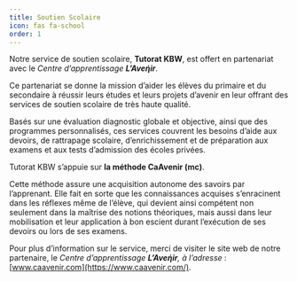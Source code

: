 ```yaml
---
title: Soutien Scolaire
icon: fas fa-school
order: 1
---
```



Notre service de soutien scolaire, **Tutorat KBW**, est offert en partenariat avec le _Centre d’apprentissage **L’Aveήir**_.

Ce partenariat se donne la mission d’aider les élèves du primaire et du secondaire à réussir leurs études et leurs projets d’avenir en leur offrant des services de soutien scolaire de très haute qualité.

Basés sur une évaluation diagnostic globale et objective, ainsi que des programmes personnalisés, ces services couvrent les besoins d’aide aux devoirs, de rattrapage scolaire, d’enrichissement et de préparation aux examens et aux tests d’admission des écoles privées.

Tutorat KBW s’appuie sur **la méthode CaAvenir (mc)**.

Cette méthode assure une acquisition autonome des savoirs par l’apprenant. Elle fait en sorte que les connaissances acquises s’enracinent dans les réflexes même de l’élève, qui devient ainsi compétent non seulement dans la maîtrise des notions théoriques, mais aussi dans leur mobilisation et leur application à bon escient durant l’exécution de ses devoirs ou lors de ses examens.

Pour plus d’information sur le service, merci de visiter le site web de notre partenaire, le _Centre d’apprentissage **L’Aveήir**, à l’adresse_ : [www.caavenir.com](https://www.caavenir.com/).
